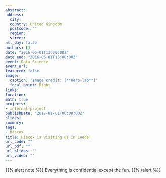 ```yaml
---
abstract:
address:
  city: 
  country: United Kingdom
  postcode: ""
  region: 
  street:
all_day: false
authors: []
date: "2016-06-01T13:00:00Z"
date_end: "2016-06-01T15:00:00Z"
event: Data Science
event_url:
featured: false
image:
  caption: 'Image credit: [**Hero-lab**]'
  focal_point: Right
links:
location: 
math: true
projects:
- internal-project
publishDate: "2017-01-01T00:00:00Z"
slides:
summary: 
tags: 
- Hiscox
title: Hiscox is visiting us in Leeds! 
url_code: ""
url_pdf: ""
url_slides: ""
url_video: ""
---
```


{{% alert note %}}
Everything is confidential except the fun.
{{% /alert %}}
